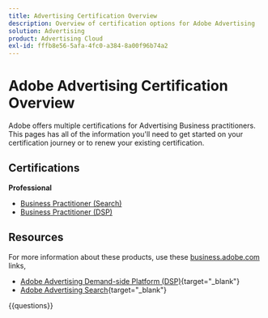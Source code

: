 ```yaml
---
title: Advertising Certification Overview
description: Overview of certification options for Adobe Advertising
solution: Advertising
product: Advertising Cloud
exl-id: fffb8e56-5afa-4fc0-a384-8a00f96b74a2
---
```

# Adobe Advertising Certification Overview

Adobe offers multiple certifications for Advertising Business practitioners.  This pages has all of the information you'll need to get started on your certification journey or to renew your existing certification.

## Certifications

**Professional**

* [Business Practitioner (Search)](/help/certifications/aac/aac-search-p-business.md) <!--AD0-E501-->
* [Business Practitioner (DSP)](/help/certifications/aac/aac-dsp-p-business.md) <!--AD0-E502-->

## Resources

For more information about these products, use these [business.adobe.com](https://business.adobe.com/) links,

* [Adobe Advertising Demand-side Platform (DSP)](https://business.adobe.com/products/advertising/demand-side-platform.html){target="_blank"}
* [Adobe Advertising Search](https://business.adobe.com/products/advertising/search-marketing-management.html){target="_blank"}

{{questions}}

